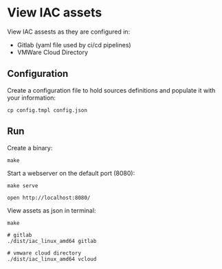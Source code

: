 # View IAC assets

View IAC assests as they are configured in:
- Gitlab (yaml file used by ci/cd pipelines)
- VMWare Cloud Directory

## Configuration

Create a configuration file to hold sources definitions and populate it with your information:

```shell
cp config.tmpl config.json
```

## Run

Create a binary:

```shell
make
```

Start a webserver on the default port (8080):

```shell
make serve

open http://localhost:8080/
```


View assets as json in terminal:

```shell
make

# gitlab
./dist/iac_linux_amd64 gitlab

# vmware cloud directory
./dist/iac_linux_amd64 vcloud
```